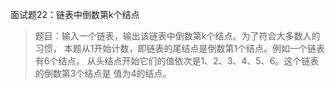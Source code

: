 面试题22：链表中倒数第k个结点
> 题目：输入一个链表，输出该链表中倒数第k个结点。为了符合大多数人的习惯，
本题从1开始计数，即链表的尾结点是倒数第1个结点。例如一个链表有6个结点，
从头结点开始它们的值依次是1、2、3、4、5、6。这个链表的倒数第3个结点是
值为4的结点。